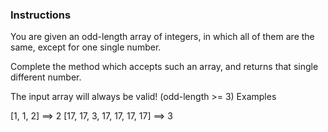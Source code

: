 ### Instructions

You are given an odd-length array of integers, in which all of them are the same, except for one single number.

Complete the method which accepts such an array, and returns that single different number.

The input array will always be valid! (odd-length >= 3)
Examples

[1, 1, 2] ==> 2
[17, 17, 3, 17, 17, 17, 17] ==> 3


